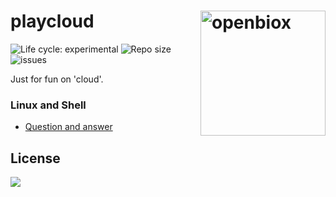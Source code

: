 # playcloud <img src="https://raw.githubusercontent.com/openbiox/openbiox-wiki/master/static/img/logo-long.png" align="right" alt="openbiox" width="200"/>

<img src="https://img.shields.io/badge/lifecycle-experimental-orange.svg" alt="Life cycle: experimental"> <img src="https://img.shields.io/github/repo-size/openbiox/playcloud.svg" alt="Repo size"/> <img src="https://img.shields.io/github/issues/openbiox/playcloud.svg" alt="issues"/>

Just for fun on 'cloud'.

### Linux and Shell

- [Question and answer](./learning/part1-linux-shell/)

## License

[![](https://i.creativecommons.org/l/by-nc-nd/4.0/88x31.png)](https://creativecommons.org/licenses/by-nc-nd/4.0/)
